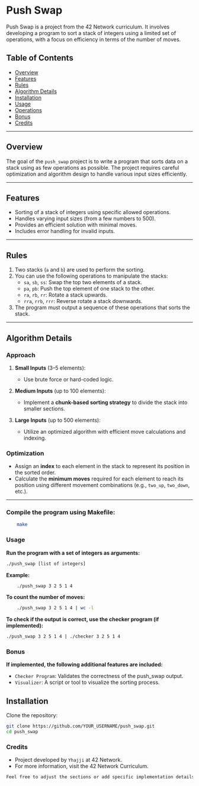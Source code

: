 # Push Swap  

Push Swap is a project from the 42 Network curriculum. It involves developing a program to sort a stack of integers using a limited set of operations, with a focus on efficiency in terms of the number of moves.  

## Table of Contents  
- [Overview](#overview)  
- [Features](#features)  
- [Rules](#rules)  
- [Algorithm Details](#algorithm-details)  
- [Installation](#installation)  
- [Usage](#usage)  
- [Operations](#operations)  
- [Bonus](#bonus)  
- [Credits](#credits)  

---

## Overview  
The goal of the `push_swap` project is to write a program that sorts data on a stack using as few operations as possible. The project requires careful optimization and algorithm design to handle various input sizes efficiently.

---

## Features  
- Sorting of a stack of integers using specific allowed operations.  
- Handles varying input sizes (from a few numbers to 500).  
- Provides an efficient solution with minimal moves.  
- Includes error handling for invalid inputs.  

---

## Rules  
1. Two stacks (`a` and `b`) are used to perform the sorting.  
2. You can use the following operations to manipulate the stacks:  
   - `sa`, `sb`, `ss`: Swap the top two elements of a stack.  
   - `pa`, `pb`: Push the top element of one stack to the other.  
   - `ra`, `rb`, `rr`: Rotate a stack upwards.  
   - `rra`, `rrb`, `rrr`: Reverse rotate a stack downwards.  
3. The program must output a sequence of these operations that sorts the stack.

---

## Algorithm Details  
### Approach  
1. **Small Inputs** (3–5 elements):  
   - Use brute force or hard-coded logic.  

2. **Medium Inputs** (up to 100 elements):  
   - Implement a **chunk-based sorting strategy** to divide the stack into smaller sections.  

3. **Large Inputs** (up to 500 elements):  
   - Utilize an optimized algorithm with efficient move calculations and indexing.

### Optimization  
- Assign an **index** to each element in the stack to represent its position in the sorted order.  
- Calculate the **minimum moves** required for each element to reach its position using different movement combinations (e.g., `two_up`, `two_down`, etc.).  

---

### Compile the program using Makefile:

```bash
    make 
```

### Usage
**Run the program with a set of integers as arguments:**

```bash
./push_swap [list of integers] 
``` 
**Example:**

```bash
    ./push_swap 3 2 5 1 4
```

**To count the number of moves:**

```bash
    ./push_swap 3 2 5 1 4 | wc -l
```  
**To check if the output is correct, use the checker program (if implemented):**

```bash
./push_swap 3 2 5 1 4 | ./checker 3 2 5 1 4
```

### Bonus
**If implemented, the following additional features are included:**

- `Checker Program`: Validates the correctness of the push_swap output.
- `Visualizer`: A script or tool to visualize the sorting process.



## Installation  
Clone the repository:  
```bash  
git clone https://github.com/YOUR_USERNAME/push_swap.git  
cd push_swap  
```

### Credits
- Project developed by `Yhajji` at 42 Network.
- For more information, visit the 42 Network Curriculum.
```bash
Feel free to adjust the sections or add specific implementation details for your project. Let me know if you'd like additional help with any section!
``` 

